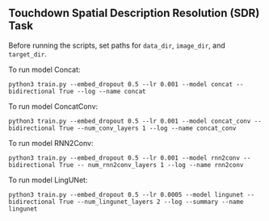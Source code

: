 ## Touchdown Spatial Description Resolution (SDR) Task

Before running the scripts, set paths for `data_dir`, `image_dir`, and `target_dir`.


To run model Concat:

```
python3 train.py --embed_dropout 0.5 --lr 0.001 --model concat --bidirectional True --log --name concat
```

To run model ConcatConv:

```
python3 train.py --embed_dropout 0.5 --lr 0.001 --model concat_conv --bidirectional True --num_conv_layers 1 --log --name concat_conv
```

To run model RNN2Conv:

```
python3 train.py --embed_dropout 0.5 --lr 0.001 --model rnn2conv --bidirectional True -- num_rnn2conv_layers 1 --log --name rnn2conv
```

To run model LingUNet:

```
python3 train.py --embed_dropout 0.5 --lr 0.0005 --model lingunet --bidirectional True --num_lingunet_layers 2 --log --summary --name lingunet
```

